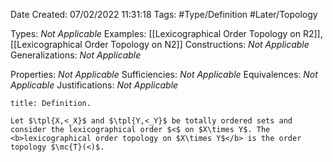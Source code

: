 <div class="topSpace"></div>

Date Created: 07/02/2022 11:31:18
Tags: #Type/Definition #Later/Topology

Types: <i>Not Applicable</i>
Examples: [[Lexicographical Order Topology on R2]], [[Lexicographical Order Topology on N2]]
Constructions: <i>Not Applicable</i>
Generalizations: <i>Not Applicable</i>

Properties: <i>Not Applicable</i>
Sufficiencies: <i>Not Applicable</i>
Equivalences: <i>Not Applicable</i>
Justifications: <i>Not Applicable</i>

``` ad-Definition
title: Definition.

Let $\tpl{X,<_X}$ and $\tpl{Y,<_Y}$ be totally ordered sets and consider the lexicographical order $<$ on $X\times Y$. The <b>lexicographical order topology on $X\times Y$</b> is the order topology $\mc{T}(<)$.

```
